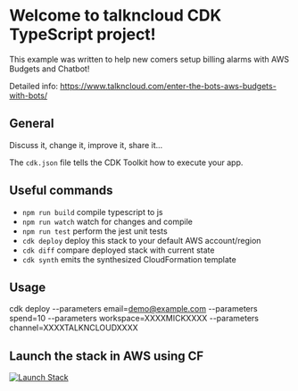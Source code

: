 # Welcome to talkncloud CDK TypeScript project!

This example was written to help new comers setup billing alarms with AWS Budgets and Chatbot!

Detailed info: https://www.talkncloud.com/enter-the-bots-aws-budgets-with-bots/

## General
Discuss it, change it, improve it, share it...

The `cdk.json` file tells the CDK Toolkit how to execute your app.

## Useful commands

 * `npm run build`   compile typescript to js
 * `npm run watch`   watch for changes and compile
 * `npm run test`    perform the jest unit tests
 * `cdk deploy`      deploy this stack to your default AWS account/region
 * `cdk diff`        compare deployed stack with current state
 * `cdk synth`       emits the synthesized CloudFormation template

 ## Usage
 cdk deploy --parameters email=demo@example.com --parameters spend=10 --parameters workspace=XXXXMICKXXXX --parameters channel=XXXXTALKNCLOUDXXXX

 ## Launch the stack in AWS using CF
 [![Launch Stack](https://cdn.rawgit.com/buildkite/cloudformation-launch-stack-button-svg/master/launch-stack.svg)](https://console.aws.amazon.com/cloudformation/home?#/stacks/new?stackName=MyBudgetBotAlarm&templateURL=https://talkncloud-stax.s3-ap-southeast-2.amazonaws.com/EssentialBillingBotStack.template.json)


